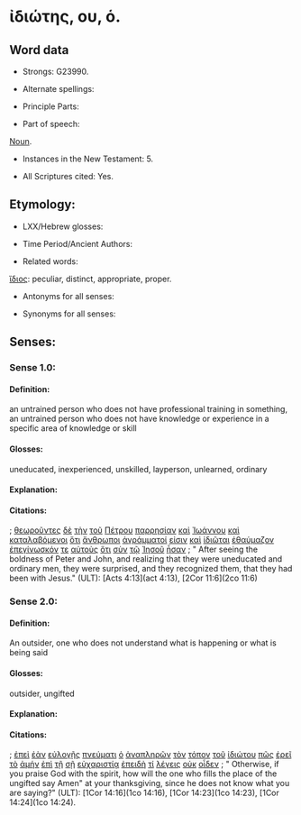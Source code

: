 # ἰδιώτης, ου, ὁ.

<!-- Status: S3=Needs2ndReview -->
<!-- Lexica used for edits: BDAG, LN, FFM, A-S  -->

## Word data

* Strongs: G23990.


* Alternate spellings:

* Principle Parts: 

* Part of speech: 

[Noun](http://ugg.readthedocs.io/en/latest/noun.html).

* Instances in the New Testament: 5.

* All Scriptures cited: Yes.

## Etymology: 

* LXX/Hebrew glosses: 


* Time Period/Ancient Authors: 


* Related words: 

[ἴδιος](..\G23980\01.md): peculiar, distinct, appropriate, proper.

* Antonyms for all senses:

* Synonyms for all senses: 


## Senses:


### Sense  1.0: 

#### Definition: 

an untrained person who does not have professional training in something, an untrained person who does not have knowledge or experience in a specific area of knowledge or skill

#### Glosses: 

uneducated, inexperienced, unskilled, layperson, unlearned, ordinary

#### Explanation: 


#### Citations: 

; [θεωροῦντες](../G23340/01.md) [δὲ](../G11610/01.md) [τὴν](../G35880/01.md) [τοῦ](../G35880/01.md) [Πέτρου](../G40740/01.md) [παρρησίαν](../G39540/01.md) [καὶ](../G25320/01.md) [Ἰωάννου](../G24910/01.md) [καὶ](../G25320/01.md) [καταλαβόμενοι](../G26380/01.md) [ὅτι](../G37540/01.md) [ἄνθρωποι](../G04440/01.md) [ἀγράμματοί](../G00620/01.md) [εἰσιν](../G99999/01.md) [καὶ](../G25320/01.md) [ἰδιῶται](../G23990/01.md) [ἐθαύμαζον](../G22960/01.md) [ἐπεγίνωσκόν](../G19210/01.md) [τε](../G50370/01.md) [αὐτοὺς](../G08460/01.md) [ὅτι](../G37540/01.md) [σὺν](../G48620/01.md) [τῷ](../G35880/01.md) [Ἰησοῦ](../G24240/01.md) [ἦσαν](../G99999/01.md)
; " After seeing the boldness of Peter and John, and realizing that they were uneducated and ordinary men, they were surprised, and they recognized them, that they had been with Jesus." (ULT): 
[Acts 4:13](act 4:13), [2Cor 11:6](2co 11:6)


### Sense  2.0: 

#### Definition: 

An outsider, one who does not understand what is happening or what is being said

#### Glosses: 

outsider, ungifted

#### Explanation: 

#### Citations: 

; [ἐπεὶ](../G18930/01.md) [ἐὰν](../G14370/01.md) [εὐλογῇς](../G21270/01.md) [πνεύματι](../G41510/01.md) [ὁ](../G35880/01.md) [ἀναπληρῶν](../G03780/01.md) [τὸν](../G35880/01.md) [τόπον](../G51170/01.md) [τοῦ](../G35880/01.md) [ἰδιώτου](../G23990/01.md) [πῶς](../G44590/01.md) [ἐρεῖ](../G30040/01.md) [τὸ](../G35880/01.md) [ἀμήν](../G02810/01.md) [ἐπὶ](../G19090/01.md) [τῇ](../G35880/01.md) [σῇ](../G46740/01.md) [εὐχαριστίᾳ](../G21690/01.md) [ἐπειδὴ](../G18940/01.md) [τί](../G51010/01.md) [λέγεις](../G30040/01.md) [οὐκ](../G37560/01.md) [οἶδεν](../G99999/01.md)
; " Otherwise, if you praise God with the spirit, how will the one who fills the place of the ungifted say Amen" at your thanksgiving, since he does not know what you are saying?" (ULT): 
[1Cor 14:16](1co 14:16), [1Cor 14:23](1co 14:23), [1Cor 14:24](1co 14:24).
